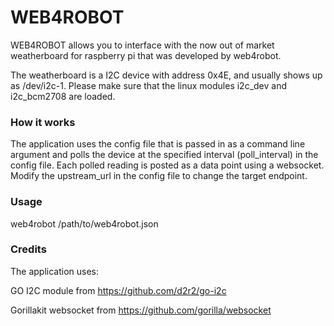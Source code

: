 WEB4ROBOT
=========
WEB4ROBOT allows you to interface with the now out of market weatherboard for raspberry pi that was developed by web4robot.

The weatherboard is a I2C device with address 0x4E, and usually shows up as /dev/i2c-1. Please make sure that the linux modules i2c_dev and i2c_bcm2708 are loaded.

### How it works
The application uses the config file that is passed in as a command line argument and polls the device at the specified interval (poll_interval) in the config file. Each polled reading is posted as a data point using a websocket. Modify the upstream_url in the config file to change the target endpoint.


### Usage

web4robot /path/to/web4robot.json


### Credits

The application uses:

GO I2C module from 
https://github.com/d2r2/go-i2c

Gorillakit websocket from 
https://github.com/gorilla/websocket
   